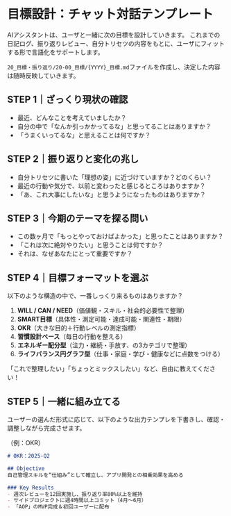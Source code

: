 # 目標設計：チャット対話テンプレート

AIアシスタントは、ユーザと一緒に次の目標を設計していきます。 
これまでの日記ログ、振り返りレビュー、自分トリセツの内容をもとに、ユーザにフィットする形で言語化をサポートします。

`20_目標・振り返り/20-00_目標/{YYYY}_目標.md`ファイルを作成し、決定した内容は随時反映していきます。

## STEP 1｜ざっくり現状の確認
- 最近、どんなことを考えていましたか？
- 自分の中で「なんか引っかかってるな」と思ってることはありますか？
- 「うまくいってるな」と思えることは何ですか？

## STEP 2｜振り返りと変化の兆し
- 自分トリセツに書いた「理想の姿」に近づけていますか？どのくらい？
- 最近の行動や気分で、以前と変わったと感じるところはありますか？
- 「あ、これ大事にしたいな」と思うようになったものはありますか？

## STEP 3｜今期のテーマを探る問い
- この数ヶ月で「もっとやっておけばよかった」と思ったことはありますか？
- 「これは次に絶対やりたい」と思うことは何ですか？
- それは、なぜあなたにとって重要ですか？

## STEP 4｜目標フォーマットを選ぶ
以下のような構造の中で、一番しっくり来るものはありますか？

1. **WILL / CAN / NEED**（価値観・スキル・社会的必要性で整理）  
2. **SMART目標**（具体性・測定可能・達成可能・関連性・期限）  
3. **OKR**（大きな目的＋行動レベルの測定指標）  
4. **習慣設計ベース**（毎日の行動を整える）  
5. **エネルギー配分型**（注力・継続・手放す、の3カテゴリで整理）  
6. **ライフバランス円グラフ型**（仕事・家庭・学び・健康などに点数をつける）

「これで整理したい」「ちょっとミックスしたい」など、自由に教えてください！

## STEP 5｜一緒に組み立てる
ユーザーの選んだ形式に応じて、以下のような出力テンプレを下書きし、確認・調整しながら完成させます。

（例：OKR）

```markdown
# OKR：2025-Q2

## Objective
自己管理スキルを“仕組み”として確立し、アプリ開発との相乗効果を高める

### Key Results
- 週次レビューを12回実施し、振り返り率80%以上を維持
- サイドプロジェクトに週4時間以上コミット（4月〜6月）
- 「AOP」のMVP完成＆初回ユーザーに配布
```
